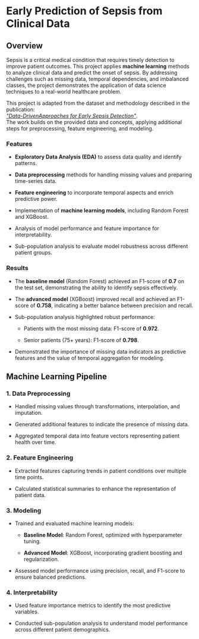 # Early Prediction of Sepsis from Clinical Data

## Overview

Sepsis is a critical medical condition that requires timely detection to improve patient outcomes. This project applies **machine learning** methods to analyze clinical data and predict the onset of sepsis. By addressing challenges such as missing data, temporal dependencies, and imbalanced classes, the project demonstrates the application of data science techniques to a real-world healthcare problem.

This project is adapted from the dataset and methodology described in the publication:\
[*"Data-DrivenApproaches for Early Sepsis Detection"*](https://pmc.ncbi.nlm.nih.gov/articles/PMC8193357/).\
The work builds on the provided data and concepts, applying additional steps for preprocessing, feature engineering, and modeling.

### Features

-   **Exploratory Data Analysis (EDA)** to assess data quality and identify patterns.

-   **Data preprocessing** methods for handling missing values and preparing time-series data.

-   **Feature engineering** to incorporate temporal aspects and enrich predictive power.

-   Implementation of **machine learning models**, including Random Forest and XGBoost.

-   Analysis of model performance and feature importance for interpretability.

-   Sub-population analysis to evaluate model robustness across different patient groups.

### Results

-   The **baseline model** (Random Forest) achieved an F1-score of **0.7** on the test set, demonstrating the ability to identify sepsis effectively.

-   The **advanced model** (XGBoost) improved recall and achieved an F1-score of **0.758**, indicating a better balance between precision and recall.

-   Sub-population analysis highlighted robust performance:

    -   Patients with the most missing data: F1-score of **0.972**.

    -   Senior patients (75+ years): F1-score of **0.798**.

-   Demonstrated the importance of missing data indicators as predictive features and the value of temporal aggregation for modeling.

## Machine Learning Pipeline

### 1. **Data Preprocessing**

-   Handled missing values through transformations, interpolation, and imputation.

-   Generated additional features to indicate the presence of missing data.

-   Aggregated temporal data into feature vectors representing patient health over time.

### 2. **Feature Engineering**

-   Extracted features capturing trends in patient conditions over multiple time points.

-   Calculated statistical summaries to enhance the representation of patient data.

### 3. **Modeling**

-   Trained and evaluated machine learning models:

    -   **Baseline Model**: Random Forest, optimized with hyperparameter tuning.

    -   **Advanced Model**: XGBoost, incorporating gradient boosting and regularization.

-   Assessed model performance using precision, recall, and F1-score to ensure balanced predictions.

### 4. **Interpretability**

-   Used feature importance metrics to identify the most predictive variables.

-   Conducted sub-population analysis to understand model performance across different patient demographics.
